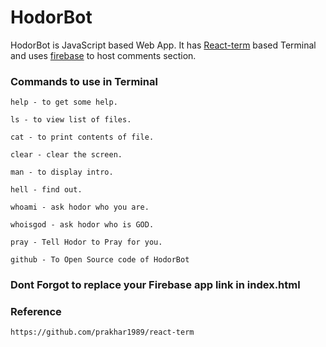 # HodorBot
HodorBot is JavaScript based Web App.
It has [React-term](https://github.com/prakhar1989/react-term) based Terminal and
uses [firebase](https://www.firebase.com/) to host comments section.


### Commands to use in Terminal
```
help - to get some help.

ls - to view list of files.

cat - to print contents of file.

clear - clear the screen.

man - to display intro.

hell - find out.

whoami - ask hodor who you are.

whoisgod - ask hodor who is GOD.

pray - Tell Hodor to Pray for you.

github - To Open Source code of HodorBot

```
### Dont Forgot to replace your Firebase app link in index.html


### Reference
```
https://github.com/prakhar1989/react-term

```
